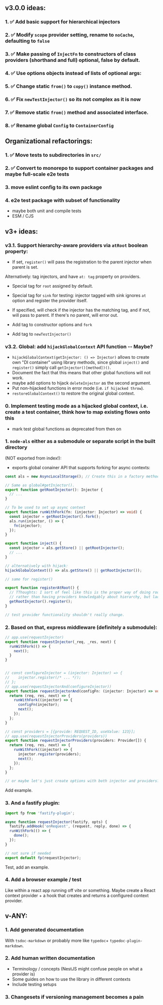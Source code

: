 ## v3.0.0 ideas:

### 1. ✅ Add basic support for hierarchical injectors

### 2. ✅ Modify `scope` provider setting, rename to `noCache`, defaulting to `false`

### 3. ✅ Make passing of `InjectFn` to constructors of class providers (shorthand and full) optional, false by default.

### 4. ✅ Use options objects instead of lists of optional args:

### 5. ✅ Change static `from()` to `copy()` instance method.

### 6. ✅ Fix `newTestInjector()` so its not complex as it is now

### 7. ✅ Remove static `from()` method and associated interface.

### 8. ✅ Rename global `Config` to `ContainerConfig`

## Organizational refactorings:

### 1. ✅ Move tests to subdirectories in `src/`

### 2. ✅ Convert to monorepo to support container packages and maybe full-scale e2e tests

### 3. move eslint config to its own package

### 4. e2e test package with subset of functionality

- maybe both unit and compile tests
- ESM / CJS

## v3+ ideas:

### v3.1. Support hierarchy-aware providers via `atRoot` boolean property:

- If set, `register()` will pass the registration to the parent injector when parent is set.

Alternatively: tag injectors, and have `at: tag` property on providers.

- Special tag for `root` assigned by default.
- Special tag for `sink` for testing: injector tagged with sink ignores `at` option and register the
  provider itself.

- If specified, will check if the injector has the matching tag, and if not, will pass to parent. If
  there's no parent, will error out.

- Add tag to constructor options and `fork`
- Add tag to `newTestInjector()`

### v3.2. Global: add `hijackGlobalContext` API function -- Maybe?

- `hijackGlobalContext(getInjector: () => Injector)` allows to create own "DI container" using
  library methods, since global `inject()` and `register()` simply call `getInjector()[method])()`.
- Document the fact that this means that other global functions will not work.
- maybe add options to hijack `deleteInjector` as the second argument.
- Put non-hijacked functions in error mode (i.e. `if hijacked throw`).
- `restoreGlobalContext()` to restore the original global context.

### 0. Implement testing mode as a hijacked global context, i.e. create a test container, think how to map existing flows onto this

- mark test global functions as deprecated from then on

### 1. `node-als` either as a submodule or separate script in the built directory

(NOT exported from index!):

- exports global conainer API that supports forking for async contexts:

```typescript
const als = new AsyncLocalStorage(); // Create this in a factory method.

// Same as global#getInjector().
export function getRootInjector(): Injector {
  // ...
}

// To be used to set up async context
export function runWithFork(fn: (injector: Injector) => void) {
  const injector = getRootInjector().fork();
  als.run(injector, () => {
    fn(injector);
  });
}

export function inject() {
  const injector = als.getStore() || getRootInjector();
  // ...
}

// alternatively with hijack:
hijackGlobalContext(() => als.getStore() || getRootInjector());

// same for register()

export function registerAtRoot() {
  // TThoughts: I sort of feel like this is the proper way of doing root registrations,
  // rather than having providers knowledgably about hierarchy, but lack foresight here.
  getRootInjector().register();
}

// test provider functionality shouldn't really change.
```

### 2. Based on that, express middleware (definitely a submodule):

```typescript
// app.use(requestInjector)
export function requestInjector(_req, _res, next) {
  runWithFork(() => {
    next();
  }
}


// const configureInjector = (injector: Injector) => {
//    injector.register(/* ... */);
// };
// app.use(requestInjectorAnd(configureInjector))
export function requestInjectorAnd(configFn: (injector: Injector) => void) {
  return (req, res, next) => {
    runWithFork((injector) => {
      configFn(injector);
      next();
    });
  };
}

// const providers = [{provide: REQUEST_ID, useValue: 123}];
// app.use(requestInjectorProviders(providers))
export function requestInjectorProviders(providers: Provider[]) {
  return (req, res, next) => {
    runWithFork((injector) => {
      injector.register(providers);
      next();
    });
  };
}

// or maybe let's just create options with both injector and providers?
```

Add example.

### 3. And a fastify plugin:

```typescript
import fp from 'fastify-plugin';

async function requestInjector(fastify, opts) {
  fastify.addHook('onRequest', (request, reply, done) => {
  runWithFork(() => {
    done();
  });
}

// not sure if needed
export default fp(requestInjector);
```

Test, add an example.

### 4. Add a browser example / test

Like within a react app running off vite or something. Maybe create a React context provider + a
hook that creates and returns a configured context provider.

## v-ANY:

### 1. Add generated documentation

With `tsdoc-markdown` or probably more like `typedoc`+ `typedoc-plugin-markdown`.

### 2. Add human written documentation

- Terminology / concepts (NestJS might confuse people on what a provider is)
- Some guides on how to use the library in different contexts
- Include testing setups

### 3. Changesets if versioning management becomes a pain
